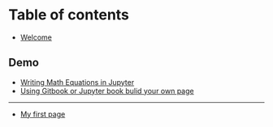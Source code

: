 # Table of contents

* [Welcome](README.md)

## Demo

* [Writing Math Equations in Jupyter](demo/latex.md)
* [Using Gitbook or Jupyter book bulid your own page](demo/using-gitbook-or-jupyter-book-bulid-your-own-page.md)

---

* [My first page](my-first-page.md)

